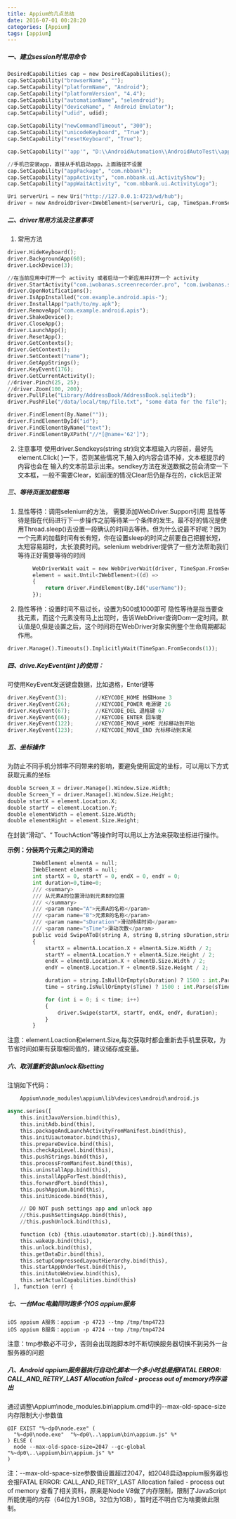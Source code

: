```yaml
---
title: Appium的几点总结
date: 2016-07-01 00:28:20
categories: [Appium]
tags: [appium]
---
```


##### 一、建立session时常用命令
```` python
DesiredCapabilities cap = new DesiredCapabilities();
cap.SetCapability("browserName", "");                                                           // web 浏览器名称（'Safari' ,'Chrome'等）。如果对应用进行自动化测试，这个关键字的值应为空。
cap.SetCapability("platformName", "Android");                                                   //你要测试的手机操作系统
cap.SetCapability("platformVersion", "4.4");                                                    //手机操作系统版本
cap.SetCapability("automationName", "selendroid");                                              //你想使用的自动化测试引擎：Appium (默认) 或 Selendroid
cap.SetCapability("deviceName", " Android Emulator");                                           //使用的手机类型或模拟器类型，真机时输入Android Emulator或者手机型号
cap.SetCapability("udid", udid);                                                                //连接的物理设备的唯一设备标识,Android可以不设置

cap.SetCapability("newCommandTimeout", "300");                                                  //设置收到下一条命令的超时时间,超时appium会自动关闭session ,默认60秒
cap.SetCapability("unicodeKeyboard", "True");                                                   //支持中文输入，会自动安装Unicode 输入法。默认值为 false
cap.SetCapability("resetKeyboard", "True");                                                     //在设定了 unicodeKeyboard 关键字的 Unicode 测试结束后，重置输入法到原有状态

cap.SetCapability("'app'", "D:\\AndroidAutomation\\AndroidAutoTest\\app\\zhongchou.apk");       //未安装应用时，设置app的路径

//手机已安装app，直接从手机启动app，上面路径不设置
cap.SetCapability("appPackage", "com.nbbank");                                                  //你要启动的Android 应用对应的Activity名称|比如`MainActivity`, `.Settings`|
cap.SetCapability("appActivity", "com.nbbank.ui.ActivityShow");                                 //你想运行的Android应用的包名
cap.SetCapability("appWaitActivity", "com.nbbank.ui.ActivityLogo");                             //你想要等待启动的Android Activity名称|比如`SplashActivity`|

Uri serverUri = new Uri("http://127.0.0.1:4723/wd/hub");
driver = new AndroidDriver<IWebElement>(serverUri, cap, TimeSpan.FromSeconds(180));
````


<!--more-->

##### 二、driver常用方法及注意事项
1. 常用方法
```` python
driver.HideKeyboard();                                                                  //隐藏键盘
driver.BackgroundApp(60);                                                               //60秒后把当前应用放到后台去
driver.LockDevice(3);                                                                   //锁定屏幕

//在当前应用中打开一个 activity 或者启动一个新应用并打开一个 activity
driver.StartActivity("com.iwobanas.screenrecorder.pro", "com.iwobanas.screenrecorder.RecorderActivity");
driver.OpenNotifications();                                                             //打开下拉通知栏 只能在 Android 上使用
driver.IsAppInstalled("com.example.android.apis-");                                     //检查应用是否已经安装
driver.InstallApp("path/to/my.apk");                                                    //安装应用到设备中去
driver.RemoveApp("com.example.android.apis");                                           //从设备中删除一个应用
driver.ShakeDevice();                                                                   //模拟设备摇晃
driver.CloseApp();                                                                      //关闭应用
driver.LaunchApp();                                                                     //根据服务关键字 (desired capabilities) 启动会话 (session) 。请注意这必须在设定 autoLaunch=false 关键字时才能生效。这不是用于启动指定的 app/activities
driver.ResetApp();                                                                      //应用重置
driver.GetContexts();                                                                   //列出所有的可用上下文
driver.GetContext();                                                                    //列出当前上下文
driver.SetContext("name");                                                              //将上下文切换到默认上下文
driver.GetAppStrings();                                                                 //获取应用的字符串
driver.KeyEvent(176);                                                                   //给设备发送一个按键事件:keycode
driver.GetCurrentActivity();                                                            //获取当前 activity。只能在 Android 上使用
//driver.Pinch(25, 25);                                                                 //捏屏幕 (双指往内移动来缩小屏幕)
//driver.Zoom(100, 200);                                                                //放大屏幕 (双指往外移动来放大屏幕)
driver.PullFile("Library/AddressBook/AddressBook.sqlitedb");                            //从设备中拉出文件
driver.PushFile("/data/local/tmp/file.txt", "some data for the file");                  //推送文件到设备中去

driver.FindElement(By.Name(""));
driver.FindElementById("id");
driver.FindElementByName("text");
driver.FindElementByXPath("//*[@name='62']");
````

2. 注意事项
使用driver.Sendkeys(string str)向文本框输入内容前，最好先element.Click( )一下，否则某些情况下,输入的内容会请不掉，文本框提示的内容也会在 输入的文本前显示出来。sendkey方法在发送数据之前会清空一下文本框，一般不需要Clear，如前面的情况Clear后仍是存在的，click后正常

##### 三、等待页面加载策略
1. 显性等待：调用selenium的方法， 需要添加WebDriver.Support引用
    显性等待是指在代码进行下一步操作之前等待某一个条件的发生。最不好的情况是使用Thread.sleep()去设置一段确认的时间去等待。但为什么说最不好呢？因为一个元素的加载时间有长有短，你在设置sleep的时间之前要自己把握长短，太短容易超时，太长浪费时间。selenium webdriver提供了一些方法帮助我们等待正好需要等待的时间
```` python
        WebDriverWait wait = new WebDriverWait(driver, TimeSpan.FromSeconds(10));
        element = wait.Until<IWebElement>((d) =>
        {
            return driver.FindElement(By.Id("userName"));
        });
````

2. 隐性等待：设置时间不易过长，设置为500或1000即可
    隐性等待是指当要查找元素，而这个元素没有马上出现时，告诉WebDriver查询Dom一定时间。默认值是0,但是设置之后，这个时间将在WebDriver对象实例整个生命周期都起作用。
```` python
driver.Manage().Timeouts().ImplicitlyWait(TimeSpan.FromSeconds(1));
````

##### 四、drive.KeyEvent(int )的使用：
可使用KeyEvent发送键盘数据，比如退格，Enter键等
```` python
driver.KeyEvent(3);         //KEYCODE_HOME 按键Home 3
driver.KeyEvent(26);        //KEYCODE_POWER 电源键 26
driver.KeyEvent(67);        //KEYCODE_DEL 退格键 67
driver.KeyEvent(66);        //KEYCODE_ENTER 回车键
driver.KeyEvent(122);       //KEYCODE_MOVE_HOME 光标移动到开始
driver.KeyEvent(123);       //KEYCODE_MOVE_END 光标移动到末尾
````

##### 五、坐标操作
为防止不同手机分辨率不同带来的影响，要避免使用固定的坐标，可以用以下方式获取元素的坐标
```` python
double Screen_X = driver.Manage().Window.Size.Width;                    //获取手机屏幕宽度
double Screen_Y = driver.Manage().Window.Size.Height;                   //获取手机屏幕高度
double startX = element.Location.X;                                     //获取元素的起点坐标，即元素最左上角点的横坐标
double startY = element.Location.Y;                                     //获取元素的起点坐标，即元素最左上角点的纵坐标
double elementWidth = element.Size.Width;                               //获取元素的宽度
double elementHight = element.Size.Height;                              //获取元素的宽度
````

在封装“滑动”、“ TouchAction”等操作时可以用以上方法来获取坐标进行操作。

**示例：分装两个元素之间的滑动**
```` python
        IWebElement elmentA = null;
        IWebElement elmentB = null;
        int startX = 0, startY = 0, endX = 0, endY = 0;
        int duration=0,time=0;
        /// <summary>
        /// 从元素A的位置滑动到元素B的位置
        /// </summary>
        /// <param name="A">元素A的名称</param>
        /// <param name="B">元素B的名称</param>
        /// <param name="sDuration">滑动持续时间</param>
        /// <param name="sTime">滑动次数</param>
        public void SwipeAToB(string A, string B,string sDuration,string sTime)
        {
            startX = elmentA.Location.X + elmentA.Size.Width / 2;                           //元素A的中心横坐标
            startY = elmentA.Location.Y + elmentA.Size.Height / 2;                          //元素A的中心纵坐标
            endX = elmentB.Location.X + elmentB.Size.Width / 2;                             //元素B的中心横坐标
            endY = elmentB.Location.Y + elmentB.Size.Height / 2;                            //元素B的中心纵坐标

            duration = string.IsNullOrEmpty(sDuration) ? 1500 : int.Parse(sDuration);       //持续时间为空时，默认设置为1500毫秒
            time = string.IsNullOrEmpty(sTime) ? 1500 : int.Parse(sTime);                   //滑动次数为空时，默认设置为滑动1次

            for (int i = 0; i < time; i++)
            {
                driver.Swipe(startX, startY, endX, endY, duration);
            }
        }
````
注意：element.Loaction和element.Size,每次获取时都会重新去手机里获取，为节省时间如果有获取相同值的，建议储存成变量。

##### 六、取消重新安装unlock和setting
注销如下代码：
```` python
    Appium\node_modules\appium\lib\devices\android\android.js
````

```` python
async.series([
    this.initJavaVersion.bind(this),
    this.initAdb.bind(this),
    this.packageAndLaunchActivityFromManifest.bind(this),
    this.initUiautomator.bind(this),
    this.prepareDevice.bind(this),
    this.checkApiLevel.bind(this),
    this.pushStrings.bind(this),
    this.processFromManifest.bind(this),
    this.uninstallApp.bind(this),
    this.installAppForTest.bind(this),
    this.forwardPort.bind(this),
    this.pushAppium.bind(this),
    this.initUnicode.bind(this),

    // DO NOT push settings app and unlock app
    //this.pushSettingsApp.bind(this),
    //this.pushUnlock.bind(this),

    function (cb) {this.uiautomator.start(cb);}.bind(this),
    this.wakeUp.bind(this),
    this.unlock.bind(this),
    this.getDataDir.bind(this),
    this.setupCompressedLayoutHierarchy.bind(this),
    this.startAppUnderTest.bind(this),
    this.initAutoWebview.bind(this),
    this.setActualCapabilities.bind(this)
  ], function (err) {
````

##### 七、一台Mac电脑同时跑多个IOS appium服务
```
iOS appium A服务：appium -p 4723 --tmp /tmp/tmp4723
iOS appium B服务：appium -p 4724 --tmp /tmp/tmp4724
```
注意：tmp参数必不可少，否则会出现跑脚本时不断切换服务器切换不到另外一台服务器的问题

##### 八、Android appium服务器执行自动化脚本一个多小时总是报FATAL ERROR: CALL_AND_RETRY_LAST Allocation failed - process out of memory内存溢出
通过调整\Appium\node_modules.bin\appium.cmd中的--max-old-space-size内存限制大小参数值
```
@IF EXIST "%~dp0\node.exe" (
  "%~dp0\node.exe"  "%~dp0\..\appium\bin\appium.js" %*
) ELSE (
  node --max-old-space-size=2047 --gc-global  "%~dp0\..\appium\bin\appium.js" %*
)
```
注：--max-old-space-size参数值设置超过2047，如2048启动appium服务器也会报FATAL ERROR: CALL_AND_RETRY_LAST Allocation failed - process out of memory
查看了相关资料，原来是Node V8做了内存限制，限制了JavaScript所能使用的内存（64位为1.9GB，32位为1GB），暂时还不明白它为啥要做此限制。
